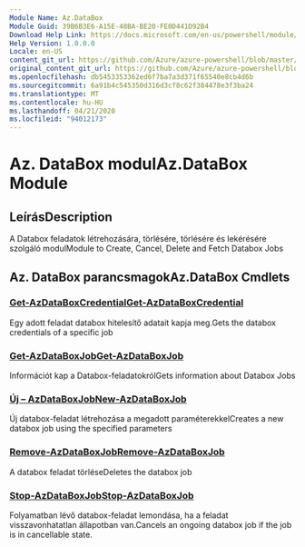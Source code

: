 ```yaml
---
Module Name: Az.DataBox
Module Guid: 39B6B3E6-A15E-48BA-BE20-FE0D441D92B4
Download Help Link: https://docs.microsoft.com/en-us/powershell/module/az.databox
Help Version: 1.0.0.0
Locale: en-US
content_git_url: https://github.com/Azure/azure-powershell/blob/master/src/DataBox/DataBox/help/Az.DataBox.md
original_content_git_url: https://github.com/Azure/azure-powershell/blob/master/src/DataBox/DataBox/help/Az.DataBox.md
ms.openlocfilehash: db5453353362ed6f7ba7a3d371f65540e8cb4d6b
ms.sourcegitcommit: 6a91b4c545350d316d3cf8c62f384478e3f3ba24
ms.translationtype: MT
ms.contentlocale: hu-HU
ms.lasthandoff: 04/21/2020
ms.locfileid: "94012173"
---
```

# <span data-ttu-id="85bd1-101">Az. DataBox modul</span><span class="sxs-lookup"><span data-stu-id="85bd1-101">Az.DataBox Module</span></span>
## <span data-ttu-id="85bd1-102">Leírás</span><span class="sxs-lookup"><span data-stu-id="85bd1-102">Description</span></span>
<span data-ttu-id="85bd1-103">A Databox feladatok létrehozására, törlésére, törlésére és lekérésére szolgáló modul</span><span class="sxs-lookup"><span data-stu-id="85bd1-103">Module to Create, Cancel, Delete and Fetch Databox Jobs</span></span>

## <span data-ttu-id="85bd1-104">Az. DataBox parancsmagok</span><span class="sxs-lookup"><span data-stu-id="85bd1-104">Az.DataBox Cmdlets</span></span>
### [<span data-ttu-id="85bd1-105">Get-AzDataBoxCredential</span><span class="sxs-lookup"><span data-stu-id="85bd1-105">Get-AzDataBoxCredential</span></span>](Get-AzDataBoxCredential.md)
<span data-ttu-id="85bd1-106">Egy adott feladat databox hitelesítő adatait kapja meg.</span><span class="sxs-lookup"><span data-stu-id="85bd1-106">Gets the databox credentials of a specific job</span></span>

### [<span data-ttu-id="85bd1-107">Get-AzDataBoxJob</span><span class="sxs-lookup"><span data-stu-id="85bd1-107">Get-AzDataBoxJob</span></span>](Get-AzDataBoxJob.md)
<span data-ttu-id="85bd1-108">Információt kap a Databox-feladatokról</span><span class="sxs-lookup"><span data-stu-id="85bd1-108">Gets information about Databox Jobs</span></span>

### [<span data-ttu-id="85bd1-109">Új – AzDataBoxJob</span><span class="sxs-lookup"><span data-stu-id="85bd1-109">New-AzDataBoxJob</span></span>](New-AzDataBoxJob.md)
<span data-ttu-id="85bd1-110">Új databox-feladat létrehozása a megadott paraméterekkel</span><span class="sxs-lookup"><span data-stu-id="85bd1-110">Creates a new databox job using the specified parameters</span></span>

### [<span data-ttu-id="85bd1-111">Remove-AzDataBoxJob</span><span class="sxs-lookup"><span data-stu-id="85bd1-111">Remove-AzDataBoxJob</span></span>](Remove-AzDataBoxJob.md)
<span data-ttu-id="85bd1-112">A databox feladat törlése</span><span class="sxs-lookup"><span data-stu-id="85bd1-112">Deletes the databox job</span></span>

### [<span data-ttu-id="85bd1-113">Stop-AzDataBoxJob</span><span class="sxs-lookup"><span data-stu-id="85bd1-113">Stop-AzDataBoxJob</span></span>](Stop-AzDataBoxJob.md)
<span data-ttu-id="85bd1-114">Folyamatban lévő databox-feladat lemondása, ha a feladat visszavonhatatlan állapotban van.</span><span class="sxs-lookup"><span data-stu-id="85bd1-114">Cancels an ongoing databox job if the job is in cancellable state.</span></span>

